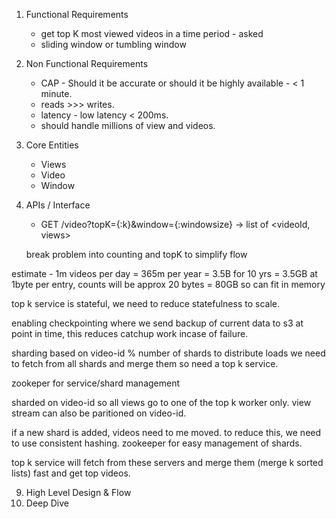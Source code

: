 
1. Functional Requirements
    - get top K most viewed videos in a time period - asked
    - sliding window or tumbling window
2. Non Functional Requirements
    - CAP - Should it be accurate or should it be highly available - < 1 minute.
    -  reads >>> writes.
    -  latency - low latency < 200ms.
    -  should handle millions of view and videos.
3. Core Entities
    - Views
    - Video
    - Window
4. APIs / Interface
    - GET /video?topK={:k}&window={:windowsize} -> list of <videoId, views>
    

   break problem into counting and topK to simplify flow

estimate - 1m videos per day = 365m per year = 3.5B for 10 yrs
= 3.5GB at 1byte per entry, counts will be approx 20 bytes = 80GB so can fit in memory

top k service is stateful, we need to reduce statefulness to scale.

enabling checkpointing where we send backup of current data to s3 at point in time, this reduces catchup work incase of failure.

sharding based on video-id % number of shards to distribute loads 
we need to fetch from all shards and merge them so need a top k service. 

zookeper for service/shard management 

sharded on video-id so all views go to one of the top k worker only. view stream can also be paritioned on video-id.

if a new shard is added, videos need to me moved. to reduce this, we need to use consistent hashing. zookeeper for easy management of shards.





top k service will fetch from these servers and merge them (merge k sorted lists) fast and get top videos.

   
9. High Level Design & Flow
10. Deep Dive 
